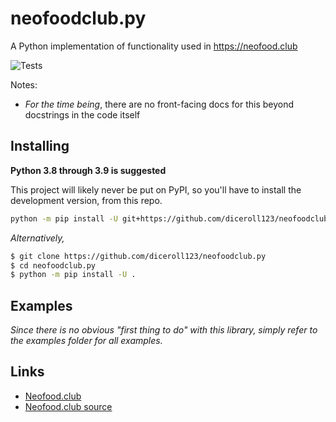 # neofoodclub.py
A Python implementation of functionality used in https://neofood.club

![Tests](https://github.com/diceroll123/neofoodclub.py/actions/workflows/tests.yml/badge.svg)

Notes:
- *For the time being*, there are no front-facing docs for this beyond docstrings in the code itself 

## Installing
**Python 3.8 through 3.9 is suggested**

This project will likely never be put on PyPI, so you'll have to install the development version, from this repo.

```sh
python -m pip install -U git+https://github.com/diceroll123/neofoodclub.py
```

*Alternatively,*

```sh
$ git clone https://github.com/diceroll123/neofoodclub.py
$ cd neofoodclub.py
$ python -m pip install -U .
```

## Examples
*Since there is no obvious "first thing to do" with this library, simply refer to the examples folder for all examples.*

## Links
- [Neofood.club](https://neofood.club/)
- [Neofood.club source](https://github.com/diceroll123/neofoodclub)
